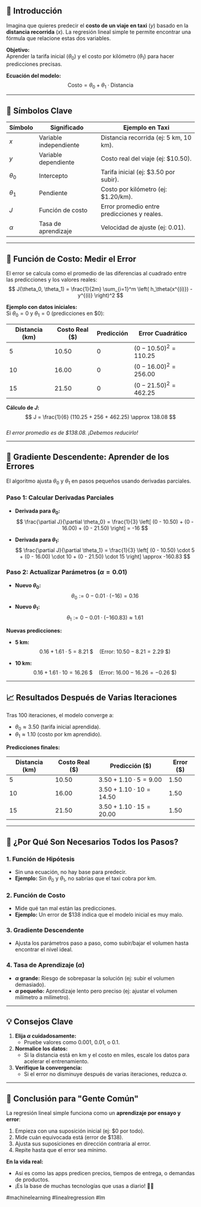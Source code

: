 

## 📌 **Introducción**
Imagina que quieres predecir el **costo de un viaje en taxi** ($y$) basado en la **distancia recorrida** ($x$). La regresión lineal simple te permite encontrar una fórmula que relacione estas dos variables. 

**Objetivo:**  
Aprender la tarifa inicial ($\theta_0$) y el costo por kilómetro ($\theta_1$) para hacer predicciones precisas.  

**Ecuación del modelo:**  
$$ \text{Costo} = \theta_0 + \theta_1 \cdot \text{Distancia} $$  

---

## 📜 **Símbolos Clave**

| **Símbolo** | **Significado**        | **Ejemplo en Taxi**                         |
| ----------- | ---------------------- | ------------------------------------------- |
| $x$         | Variable independiente | Distancia recorrida (ej: 5 km, 10 km).      |
| $y$         | Variable dependiente   | Costo real del viaje (ej: \$10.50).         |
| $\theta_0$  | Intercepto             | Tarifa inicial (ej: \$3.50 por subir).      |
| $\theta_1$  | Pendiente              | Costo por kilómetro (ej: \$1.20/km).        |
| $J$         | Función de costo       | Error promedio entre predicciones y reales. |
| $\alpha$    | Tasa de aprendizaje    | Velocidad de ajuste (ej: $0.01$).           |

---

## 🧮 **Función de Costo: Medir el Error**
El error se calcula como el promedio de las diferencias al cuadrado entre las predicciones y los valores reales:  
$$ J(\theta_0, \theta_1) = \frac{1}{2m} \sum_{i=1}^m \left( h_\theta(x^{(i)}) - y^{(i)} \right)^2 $$  

**Ejemplo con datos iniciales:**  
Si $\theta_0 = 0$ y $\theta_1 = 0$ (predicciones en \$0):  

| Distancia (km) | Costo Real (\$) | Predicción | Error Cuadrático |
|----------------|-----------------|------------|------------------|
| 5              | 10.50           | 0          | $(0 - 10.50)^2 = 110.25$ |
| 10             | 16.00           | 0          | $(0 - 16.00)^2 = 256.00$ |
| 15             | 21.50           | 0          | $(0 - 21.50)^2 = 462.25$ |

**Cálculo de $J$:**  
$$ J = \frac{1}{6} (110.25 + 256 + 462.25) \approx 138.08 $$  
*El error promedio es de \$138.08. ¡Debemos reducirlo!*

---

## 🔄 **Gradiente Descendente: Aprender de los Errores**
El algoritmo ajusta $\theta_0$ y $\theta_1$ en pasos pequeños usando derivadas parciales.

### **Paso 1: Calcular Derivadas Parciales**
- **Derivada para $\theta_0$:**  
  $$ \frac{\partial J}{\partial \theta_0} = \frac{1}{3} \left[ (0 - 10.50) + (0 - 16.00) + (0 - 21.50) \right] = -16 $$  

- **Derivada para $\theta_1$:**  
  $$ \frac{\partial J}{\partial \theta_1} = \frac{1}{3} \left[ (0 - 10.50) \cdot 5 + (0 - 16.00) \cdot 10 + (0 - 21.50) \cdot 15 \right] \approx -160.83 $$  

### **Paso 2: Actualizar Parámetros ($\alpha = 0.01$)**  
- **Nuevo $\theta_0$:**  
  $$ \theta_0 := 0 - 0.01 \cdot (-16) = 0.16 $$  
- **Nuevo $\theta_1$:**  
  $$ \theta_1 := 0 - 0.01 \cdot (-160.83) \approx 1.61 $$  

**Nuevas predicciones:**  

- **5 km:**  
  $$ 0.16 + 1.61 \cdot 5 = 8.21\ \$ \quad \text{(Error: } 10.50 - 8.21 = 2.29\ \$ ) $$  

- **10 km:**  
  $$ 0.16 + 1.61 \cdot 10 = 16.26\ \$ \quad \text{(Error: } 16.00 - 16.26 = -0.26\ \$ ) $$  

---

## 📈 **Resultados Después de Varias Iteraciones**

Tras 100 iteraciones, el modelo converge a:  
- $\theta_0 \approx 3.50$ (tarifa inicial aprendida).  
- $\theta_1 \approx 1.10$ (costo por km aprendido).  

**Predicciones finales:**  

| Distancia (km) | Costo Real (\$) | Predicción (\$) | Error (\$) |
|----------------|-----------------|-----------------|------------|
| 5              | 10.50           | $3.50 + 1.10 \cdot 5 = 9.00$ | 1.50       |
| 10             | 16.00           | $3.50 + 1.10 \cdot 10 = 14.50$ | 1.50       |
| 15             | 21.50           | $3.50 + 1.10 \cdot 15 = 20.00$ | 1.50       |

---

## 🧩 **¿Por Qué Son Necesarios Todos los Pasos?**

### **1. Función de Hipótesis**  
- Sin una ecuación, no hay base para predecir.  
- **Ejemplo:** Sin $\theta_0$ y $\theta_1$, no sabrías que el taxi cobra por km.  

### **2. Función de Costo**  
- Mide qué tan mal están las predicciones.  
- **Ejemplo:** Un error de \$138 indica que el modelo inicial es muy malo.  

### **3. Gradiente Descendente**  
- Ajusta los parámetros paso a paso, como subir/bajar el volumen hasta encontrar el nivel ideal.  

### **4. Tasa de Aprendizaje ($\alpha$)**  

- **$\alpha$ grande:** Riesgo de sobrepasar la solución (ej: subir el volumen demasiado).  
- **$\alpha$ pequeño:** Aprendizaje lento pero preciso (ej: ajustar el volumen milímetro a milímetro).  

---

## 💡 **Consejos Clave**  

1. **Elija $\alpha$ cuidadosamente:**  
   - Pruebe valores como $0.001$, $0.01$, o $0.1$.  
2. **Normalice los datos:**  
   - Si la distancia está en km y el costo en miles, escale los datos para acelerar el entrenamiento.  
3. **Verifique la convergencia:**  
   - Si el error no disminuye después de varias iteraciones, reduzca $\alpha$.  

---

## 🎯 **Conclusión para "Gente Común"**  

La regresión lineal simple funciona como un **aprendizaje por ensayo y error**:  
1. Empieza con una suposición inicial (ej: \$0 por todo).  
2. Mide cuán equivocada está (error de \$138).  
3. Ajusta sus suposiciones en dirección contraria al error.  
4. Repite hasta que el error sea mínimo.  

**En la vida real:**  
- Así es como las apps predicen precios, tiempos de entrega, o demandas de productos.  
- ¡Es la base de muchas tecnologías que usas a diario! 🚗💨  



#machinelearning #linealregression #lm 